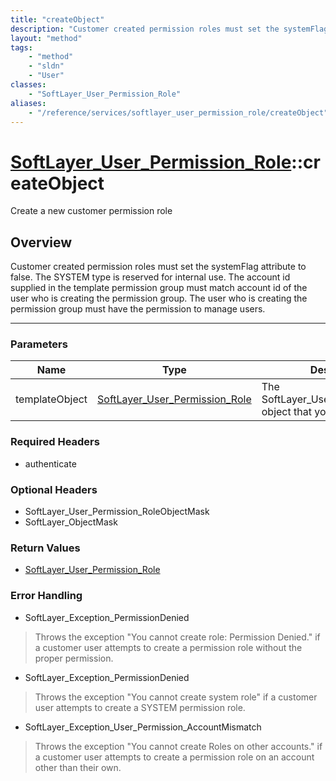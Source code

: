 ```yaml
---
title: "createObject"
description: "Customer created permission roles must set the systemFlag attribute to false.  The SYSTEM type is reserved for internal... "
layout: "method"
tags:
    - "method"
    - "sldn"
    - "User"
classes:
    - "SoftLayer_User_Permission_Role"
aliases:
    - "/reference/services/softlayer_user_permission_role/createObject"
---
```

# [SoftLayer_User_Permission_Role](/reference/services/SoftLayer_User_Permission_Role)::createObject

Create a new customer permission role


## Overview 
Customer created permission roles must set the systemFlag attribute to false.  The SYSTEM type is reserved for internal use. The account id supplied in the template permission group must match account id of the user who is creating the permission group.  The user who is creating the permission group must have the permission to manage users. 

-----

### Parameters 
|Name | Type | Description |
| --- | --- | --- |
|templateObject| <a href='/reference/datatypes/SoftLayer_User_Permission_Role'>SoftLayer_User_Permission_Role </a>| The SoftLayer_User_Permission_Role object that you wish to create.|


### Required Headers
* authenticate


### Optional Headers
* SoftLayer_User_Permission_RoleObjectMask
* SoftLayer_ObjectMask

### Return Values
* <a href='/reference/datatypes/SoftLayer_User_Permission_Role'>SoftLayer_User_Permission_Role </a>



### Error Handling

* SoftLayer_Exception_PermissionDenied 

> Throws the exception "You cannot create role: Permission Denied." if a customer user attempts to create a permission role without the proper permission. 

* SoftLayer_Exception_PermissionDenied 

> Throws the exception "You cannot create system role" if a customer user attempts to create a SYSTEM permission role. 

* SoftLayer_Exception_User_Permission_AccountMismatch 

> Throws the exception "You cannot create Roles on other accounts." if a customer user attempts to create a permission role on an account other than their own. 



